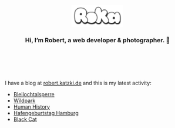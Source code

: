 <div align="center">
  <br>
  <br>
  <br>
  <br>
  <a href="https://robert.katzki.de/">
    <img width="140" src="https://github.com/ro-ka/ro-ka/blob/master/logo.svg" alt="Roka">
  </a>
  <br>
  <h3>Hi, I’m Robert, a web developer & photographer. 👋</h3>
 
  <br>
  <br>
  <br>
  <br>
</div>

I have a blog at [robert.katzki.de](https://robert.katzki.de/) and this is my latest activity:
<!-- BLOG-POST-LIST:START -->
- [Bleilochtalsperre](https://robert.katzki.de/photos/2025/bleilochtalsperre)
- [Wildpark](https://robert.katzki.de/photos/2025/wildpark)
- [Human History](https://robert.katzki.de/photos/2025/human-history)
- [Hafengeburtstag Hamburg](https://robert.katzki.de/photos/2025/hafengeburtstag-hamburg)
- [Black Cat](https://robert.katzki.de/photos/2025/black-cat)
<!-- BLOG-POST-LIST:END -->
